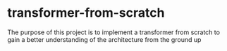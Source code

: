 # transformer-from-scratch
The purpose of this project is to implement a transformer from scratch to gain a better understanding of the architecture from the ground up
